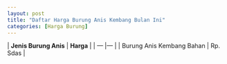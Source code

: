 ```yaml
---
layout: post
title: "Daftar Harga Burung Anis Kembang Bulan Ini"
categories: [Harga Burung]
---
```


| **Jenis Burung Anis** | **Harga** |
| — |— |
| Burung Anis Kembang Bahan | Rp. Sdas |